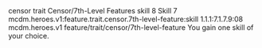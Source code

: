 <ability>
  <metadata>
    <class>censor</class>
    <feature_type>trait</feature_type>
    <file_dpath>Censor/7th-Level Features</file_dpath>
    <item_id>skill</item_id>
    <item_index>8</item_index>
    <item_name>Skill</item_name>
    <level>7</level>
    <scc>mcdm.heroes.v1:feature.trait.censor.7th-level-feature:skill</scc>
    <scdc>1.1.1:7.1.7.9:08</scdc>
    <source>mcdm.heroes.v1</source>
    <type>feature/trait/censor/7th-level-feature</type>
  </metadata>
  <effects>
    <effect type="mundane">You gain one skill of your choice.</effect>
  </effects>
</ability>

